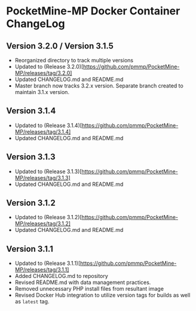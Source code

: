 # PocketMine-MP Docker Container ChangeLog

## Version 3.2.0 / Version 3.1.5

- Reorganized directory to track multiple versions
- Updated to (Release 3.2.0)[https://github.com/pmmp/PocketMine-MP/releases/tag/3.2.0]
- Updated CHANGELOG.md and README.md
- Master branch now tracks 3.2.x version. Separate branch created to maintain 3.1.x version.

## Version 3.1.4

- Updated to (Release 3.1.4)[https://github.com/pmmp/PocketMine-MP/releases/tag/3.1.4]
- Updated CHANGELOG.md and README.md

## Version 3.1.3

- Updated to (Release 3.1.3)[https://github.com/pmmp/PocketMine-MP/releases/tag/3.1.3]
- Updated CHANGELOG.md and README.md

## Version 3.1.2

- Updated to (Release 3.1.2)[https://github.com/pmmp/PocketMine-MP/releases/tag/3.1.2]
- Updated CHANGELOG.md and README.md


## Version 3.1.1

- Updated to (Release 3.1.1)[https://github.com/pmmp/PocketMine-MP/releases/tag/3.1.1]
- Added CHANGELOG.md to repository
- Revised README.md with data management practices.
- Removed unnecessary PHP install files from resultant image
- Revised Docker Hub integration to utilize version tags for builds as well as `latest` tag.
